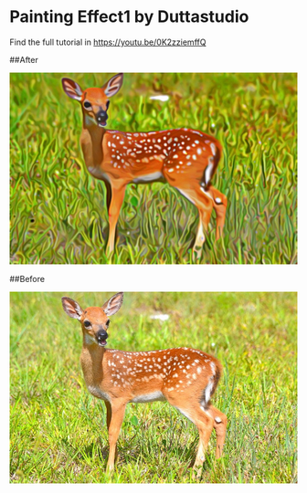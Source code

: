 # Painting Effect1 by Duttastudio

Find the full tutorial in https://youtu.be/0K2zziemffQ

##After

![Atomate](https://github.com/Sneheshdutta/Photoshop-Action-Files/blob/master/Painting%20Effect1/after.jpeg)

##Before

![Atomate](https://github.com/Sneheshdutta/Photoshop-Action-Files/blob/master/Painting%20Effect1/before.jpeg)
